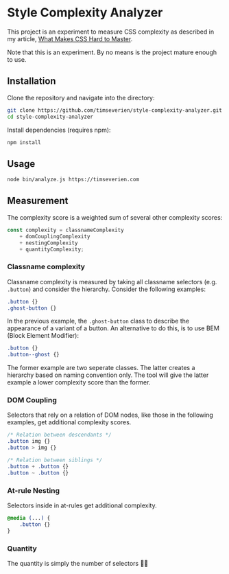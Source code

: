 # Style Complexity Analyzer

This project is an experiment to measure CSS complexity as described in my article, [What Makes CSS Hard to Master](https://timseverien.com/posts/2020-12-06-what-makes-css-hard-to-master/).

Note that this is an experiment. By no means is the project mature enough to use.

## Installation

Clone the repository and navigate into the directory:

```bash
git clone https://github.com/timseverien/style-complexity-analyzer.git
cd style-complexity-analyzer
```

Install dependencies (requires npm):

```bash
npm install
```

## Usage

```bash
node bin/analyze.js https://timseverien.com
```

## Measurement

The complexity score is a weighted sum of several other complexity scores:

```js
const complexity = classnameComplexity
	+ domCouplingComplexity
	+ nestingComplexity
	+ quantityComplexity;
```

### Classname complexity

Classname complexity is measured by taking all classname selectors (e.g. `.button`) and consider the hierarchy. Consider the following examples:

```css
.button {}
.ghost-button {}
```

In the previous example, the `.ghost-button` class to describe the appearance of a variant of a button. An alternative to do this, is to use BEM (Block Element Modifier):

```css
.button {}
.button--ghost {}
```

The former example are two seperate classes. The latter creates a hierarchy based on naming convention only. The tool will give the latter example a lower complexity score than the former.

### DOM Coupling

Selectors that rely on a relation of DOM nodes, like those in the following examples, get additional complexity scores.

```css
/* Relation between descendants */
.button img {}
.button > img {}

/* Relation between siblings */
.button + .button {}
.button ~ .button {}
```

### At-rule Nesting

Selectors inside in at-rules get additional complexity.

```css
@media (...) {
	.button {}
}
```

### Quantity

The quantity is simply the number of selectors 🤷‍♀

